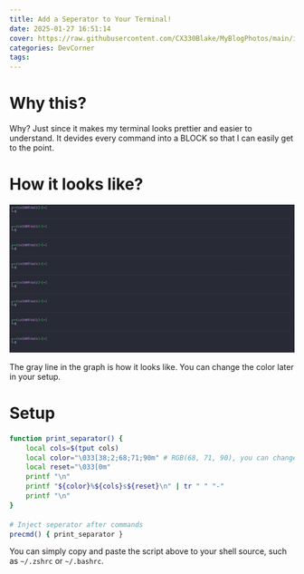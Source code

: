 ```yaml
---
title: Add a Seperator to Your Terminal!
date: 2025-01-27 16:51:14
cover: https://raw.githubusercontent.com/CX330Blake/MyBlogPhotos/main/image/TerminalSeperator.jpg
categories: DevCorner
tags:
---
```


# Why this?

Why? Just since it makes my terminal looks prettier and easier to understand. It devides every command into a BLOCK so that I can easily get to the point. 

# How it looks like?

 ![Demo](https://raw.githubusercontent.com/CX330Blake/MyBlogPhotos/main/image/image-20250127170649921.png)

The gray line in the graph is how it looks like. You can change the color later in your setup.  

# Setup

```sh
function print_separator() {
    local cols=$(tput cols)
    local color="\033[38;2;68;71;90m" # RGB(68, 71, 90), you can change the color here
    local reset="\033[0m"             
    printf "\n"
    printf "${color}%${cols}s${reset}\n" | tr " " "-"
    printf "\n"
}

# Inject seperator after commands
precmd() { print_separator }
```

You can simply copy and paste the script above to your shell source, such as `~/.zshrc` or `~/.bashrc`.
